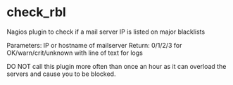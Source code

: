 # check_rbl

Nagios plugin to check if a mail server IP is listed on major blacklists

Parameters: IP or hostname of mailserver
Return: 0/1/2/3 for OK/warn/crit/unknown with line of text for logs

DO NOT call this plugin more often than once an hour as it can overload the
servers and cause you to be blocked.

